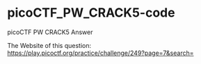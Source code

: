 # picoCTF_PW_CRACK5-code
picoCTF PW CRACK5 Answer

The Website of this question: https://play.picoctf.org/practice/challenge/249?page=7&search=
